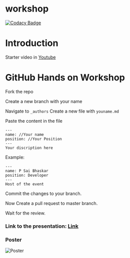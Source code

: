 # workshop

[![Codacy Badge](https://api.codacy.com/project/badge/Grade/08ddc06f3a504443ab80ecbbeff7a2a3)](https://app.codacy.com/app/oscvizag/workshop?utm_source=github.com&utm_medium=referral&utm_content=oscvizag/workshop&utm_campaign=Badge_Grade_Dashboard)

# Introduction

Starter video in [Youtube](https://www.youtube.com/watch?v=w3jLJU7DT5E&feature=youtu.be)

# GitHub Hands on Workshop

Fork the repo

Create a new branch with your name


Navigate to `_authors`
Create a new file 
with `youname.md` 

Paste the content in the file
```
---
name: //Your name
position: //Your Position
---
Your discription here
```

Example:
```
---
name: P Sai Bhaskar
position: Developer
---
Host of the event
```

Commit the changes to your branch.

Now Create a pull request to master branch.

Wait for the review.


### Link to the presentation: [Link](https://docs.google.com/presentation/d/1pdWtDSNmNYA66Lh8f7aFdxYGMQOsGpEl9kYMW3PI1RI/edit?usp=drivesdk)

### Poster

![Poster](https://raw.githubusercontent.com/oscvizag/workshop/master/poster.jpg)
